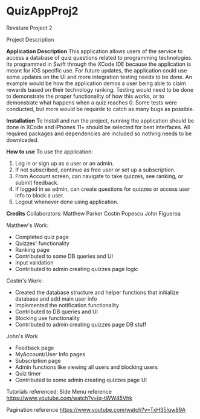 # QuizAppProj2
Revature Project 2

Project Description

**Application Description**
This application allows users of the service to access a database of quiz
questions related to programming technologies. Its programmed in Swift
through the XCode IDE because the application is meant for iOS specific use.
For future updates, the application could use some updates on the UI and more
integration testing needs to be done. An example would be how the application
demos a user being able to claim rewards based on their technology ranking. Testing
would need to be done to demonstrate the proper functionality of how this works, or
to demonstrate what happens when a quiz reaches 0. Some tests were conducted, but more
would be requirde to catch as many bugs as possible.

**Installation**
To Install and run the project, running the application should be done in XCode and iPhones
11+ should be selected for best interfaces. All required packages and dependencies are included
so nothing needs to be downloaded.

**How to use**
To use the application:
1. Log in or sign up as a user or an admin.
2. If not subscribed, continue as free user or set up a subscription.
3. From Account screen, can navigate to take quizzes, see ranking, or submit feedback.
4. If logged in as admin, can create questions for quizzes or access user info to block a user.
5. Logout whenever done using application.

**Credits**
Collaborators:
Matthew Parker
Costin Popescu
John Figueroa

Matthew's Work:
* Completed quiz page
* Quizzes' functionality
* Ranking page
* Contributed to some DB queries and UI
* Input validation
* Contributed to admin creating quizzes page logic

Costin's Work:
* Created the database structure and helper functions that initialize database and add main user info
* Implemented the notification functionality
* Contributed to DB queries and UI
* Blocking use functionality
* Contributed to admin creating quizzes page DB stuff

John's Work
* Feedback page
* MyAccount/User Info pages
* Subscription page
* Admin functions like viewing all users and blocking users
* Quiz timer
* Contributed to some admin creating quizzes page UI

Tutorials referenced:
Side Menu reference
https://www.youtube.com/watch?v=iq-tWW45Vhk

Pagination reference
https://www.youtube.com/watch?v=TxH35Iqw89A
